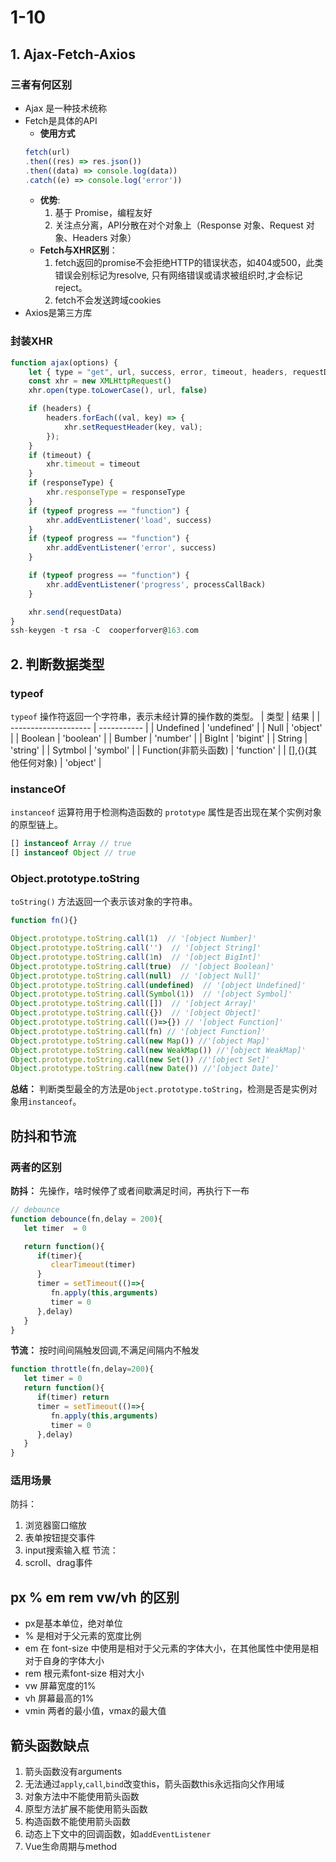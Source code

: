 # 1-10
## 1. Ajax-Fetch-Axios 
### 三者有何区别
- Ajax 是一种技术统称
- Fetch是具体的API
  - **使用方式**
   ```js
   fetch(url)
  .then((res) => res.json())
  .then((data) => console.log(data))
  .catch((e) => console.log('error'))
   ```
  - **优势**:
     1. 基于 Promise，编程友好     
     2. 关注点分离，API分散在对个对象上（Response 对象、Request 对象、Headers 对象）
  - **Fetch与XHR区别**：
     1. fetch返回的promise不会拒绝HTTP的错误状态，如404或500，此类错误会别标记为resolve, 只有网络错误或请求被组织时,才会标记reject。
     2. fetch不会发送跨域cookies
- Axios是第三方库    
### 封装XHR
```js
function ajax(options) {
    let { type = "get", url, success, error, timeout, headers, requestData = null, responseType } = options
    const xhr = new XMLHttpRequest()
    xhr.open(type.toLowerCase(), url, false)

    if (headers) {
        headers.forEach((val, key) => {
            xhr.setRequestHeader(key, val);
        });
    }
    if (timeout) {
        xhr.timeout = timeout
    }
    if (responseType) {
        xhr.responseType = responseType
    }
    if (typeof progress == "function") {
        xhr.addEventListener('load', success)
    }
    if (typeof progress == "function") {
        xhr.addEventListener('error', success)
    }

    if (typeof progress == "function") {
        xhr.addEventListener('progress', processCallBack)
    }

    xhr.send(requestData)
}
ssh-keygen -t rsa -C  cooperforver@163.com

```

## 2. 判断数据类型
### typeof
`typeof` 操作符返回一个字符串，表示未经计算的操作数的类型。
| 类型                 | 结果        |
| -------------------- | ----------- |
| Undefined            | 'undefined' |
| Null                 | 'object'    |
| Boolean              | 'boolean'   |
| Bumber               | 'number'    |
| BigInt               | 'bigint'    |
| String               | 'string'    |
| Sytmbol              | 'symbol'    |
| Function(非箭头函数) | 'function'  |
| [],{}(其他任何对象)  | 'object'    |

### instanceOf
`instanceof` 运算符用于检测构造函数的 `prototype` 属性是否出现在某个实例对象的原型链上。
```js
[] instanceof Array // true
[] instanceof Object // true
```
### Object.prototype.toString
`toString()` 方法返回一个表示该对象的字符串。
```js
function fn(){}

Object.prototype.toString.call(1)  // '[object Number]'
Object.prototype.toString.call('')  // '[object String]'
Object.prototype.toString.call(1n)  // '[object BigInt]'
Object.prototype.toString.call(true)  // '[object Boolean]'
Object.prototype.toString.call(null)  // '[object Null]'
Object.prototype.toString.call(undefined)  // '[object Undefined]'
Object.prototype.toString.call(Symbol(1))  // '[object Symbol]'
Object.prototype.toString.call([])  // '[object Array]'
Object.prototype.toString.call({})  // '[object Object]'
Object.prototype.toString.call(()=>{}) // '[object Function]'
Object.prototype.toString.call(fn) // '[object Function]'
Object.prototype.toString.call(new Map()) //'[object Map]'
Object.prototype.toString.call(new WeakMap()) //'[object WeakMap]'
Object.prototype.toString.call(new Set()) //'[object Set]'
Object.prototype.toString.call(new Date()) //'[object Date]'

```
**总结：** 判断类型最全的方法是`Object.prototype.toString`，检测是否是实例对象用`instanceof`。
## 防抖和节流
### 两者的区别
**防抖：** 先操作，啥时候停了或者间歇满足时间，再执行下一布
```js
// debounce
function debounce(fn,delay = 200){
   let timer  = 0

   return function(){
      if(timer){
         clearTimeout(timer)
      }
      timer = setTimeout(()=>{
         fn.apply(this,arguments)
         timer = 0
      },delay)
   }
}
```
**节流：** 按时间间隔触发回调,不满足间隔内不触发
```js
function throttle(fn,delay=200){
   let timer = 0
   return function(){
      if(timer) return
      timer = setTimeout(()=>{
         fn.apply(this,arguments)
         timer = 0
      },delay)
   }
}
```
### 适用场景
防抖：
1. 浏览器窗口缩放
2. 表单按钮提交事件
3. input搜索输入框
节流：
1. scroll、drag事件

## px % em rem vw/vh 的区别
- px是基本单位，绝对单位
- % 是相对于父元素的宽度比例
- em 在 font-size 中使用是相对于父元素的字体大小，在其他属性中使用是相对于自身的字体大小
- rem 根元素font-size 相对大小
- vw 屏幕宽度的1%
- vh 屏幕最高的1%
- vmin 两者的最小值，vmax的最大值

## 箭头函数缺点
1. 箭头函数没有arguments
2. 无法通过`apply`,`call`,`bind`改变this，箭头函数this永远指向父作用域
3. 对象方法中不能使用箭头函数
4. 原型方法扩展不能使用箭头函数
5. 构造函数不能使用箭头函数
6. 动态上下文中的回调函数，如`addEventListener`
7. Vue生命周期与method 